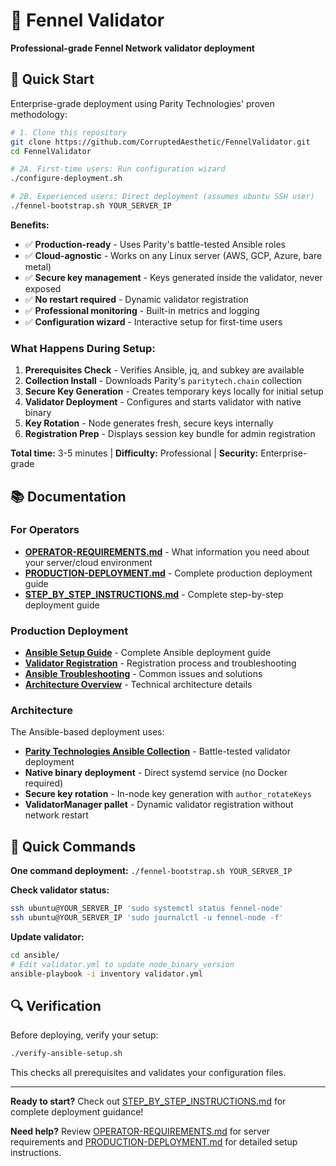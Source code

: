 # 🌱 Fennel Validator

**Professional-grade Fennel Network validator deployment**

## 🚀 Quick Start

Enterprise-grade deployment using Parity Technologies' proven methodology:

```bash
# 1. Clone this repository
git clone https://github.com/CorruptedAesthetic/FennelValidator.git
cd FennelValidator

# 2A. First-time users: Run configuration wizard
./configure-deployment.sh

# 2B. Experienced users: Direct deployment (assumes ubuntu SSH user)
./fennel-bootstrap.sh YOUR_SERVER_IP
```

**Benefits:**
- ✅ **Production-ready** - Uses Parity's battle-tested Ansible roles
- ✅ **Cloud-agnostic** - Works on any Linux server (AWS, GCP, Azure, bare metal)
- ✅ **Secure key management** - Keys generated inside the validator, never exposed
- ✅ **No restart required** - Dynamic validator registration
- ✅ **Professional monitoring** - Built-in metrics and logging
- ✅ **Configuration wizard** - Interactive setup for first-time users

### What Happens During Setup:
1. **Prerequisites Check** - Verifies Ansible, jq, and subkey are available
2. **Collection Install** - Downloads Parity's `paritytech.chain` collection
3. **Secure Key Generation** - Creates temporary keys locally for initial setup
4. **Validator Deployment** - Configures and starts validator with native binary
5. **Key Rotation** - Node generates fresh, secure keys internally
6. **Registration Prep** - Displays session key bundle for admin registration

**Total time:** 3-5 minutes | **Difficulty:** Professional | **Security:** Enterprise-grade

## 📚 Documentation

### For Operators
- **[OPERATOR-REQUIREMENTS.md](OPERATOR-REQUIREMENTS.md)** - What information you need about your server/cloud environment  
- **[PRODUCTION-DEPLOYMENT.md](PRODUCTION-DEPLOYMENT.md)** - Complete production deployment guide
- **[STEP_BY_STEP_INSTRUCTIONS.md](STEP_BY_STEP_INSTRUCTIONS.md)** - Complete step-by-step deployment guide

### Production Deployment
- **[Ansible Setup Guide](ansible/README.md)** - Complete Ansible deployment guide
- **[Validator Registration](docs/VALIDATOR-REGISTRATION.md)** - Registration process and troubleshooting
- **[Ansible Troubleshooting](docs/ANSIBLE-TROUBLESHOOTING.md)** - Common issues and solutions
- **[Architecture Overview](docs/CHAINSPEC-ANSIBLE-ARCHITECTURE.md)** - Technical architecture details

### Architecture
The Ansible-based deployment uses:
- **[Parity Technologies Ansible Collection](https://galaxy.ansible.com/ui/repo/published/paritytech/chain/)** - Battle-tested validator deployment
- **Native binary deployment** - Direct systemd service (no Docker required)
- **Secure key rotation** - In-node key generation with `author_rotateKeys`
- **ValidatorManager pallet** - Dynamic validator registration without network restart

## 🚀 Quick Commands

**One command deployment:** `./fennel-bootstrap.sh YOUR_SERVER_IP`

**Check validator status:**
```bash
ssh ubuntu@YOUR_SERVER_IP 'sudo systemctl status fennel-node'
ssh ubuntu@YOUR_SERVER_IP 'sudo journalctl -u fennel-node -f'
```

**Update validator:**
```bash
cd ansible/
# Edit validator.yml to update node_binary_version
ansible-playbook -i inventory validator.yml
```

## 🔍 Verification

Before deploying, verify your setup:

```bash
./verify-ansible-setup.sh
```

This checks all prerequisites and validates your configuration files.

---

**Ready to start?** Check out [STEP_BY_STEP_INSTRUCTIONS.md](STEP_BY_STEP_INSTRUCTIONS.md) for complete deployment guidance!

**Need help?** Review [OPERATOR-REQUIREMENTS.md](OPERATOR-REQUIREMENTS.md) for server requirements and [PRODUCTION-DEPLOYMENT.md](PRODUCTION-DEPLOYMENT.md) for detailed setup instructions.
